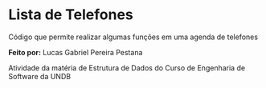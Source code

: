 # Lista de Telefones
 Código que permite realizar algumas funções em uma agenda de telefones

 __Feito por:__ Lucas Gabriel Pereira Pestana

 Atividade da matéria de Estrutura de Dados do Curso de Engenharia de Software da UNDB
